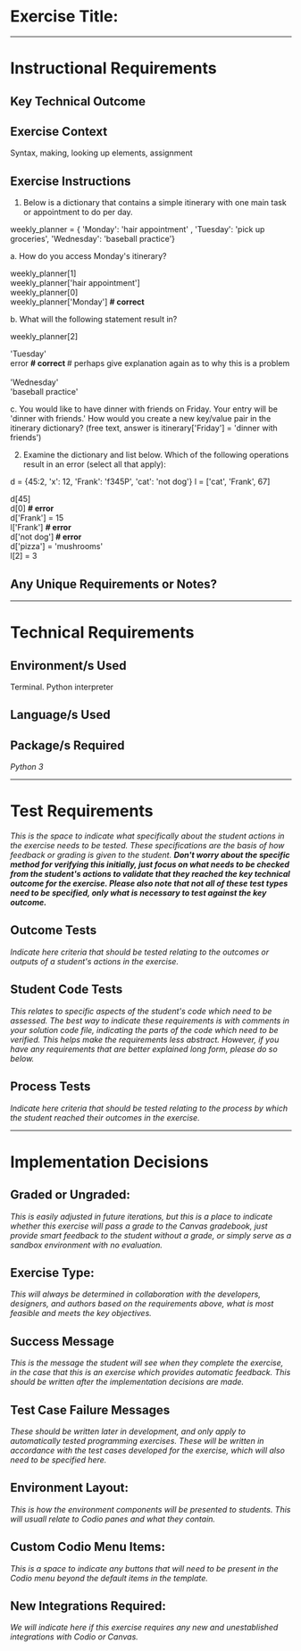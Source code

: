 # Exercise Title:
---
# Instructional Requirements
## Key Technical Outcome

## Exercise Context
Syntax, making, looking up elements, assignment

## Exercise Instructions

1. Below is a dictionary that contains a simple itinerary with one main task or appointment to do per day.

weekly_planner = { 'Monday': 'hair appointment'  , 'Tuesday': 'pick up groceries', 'Wednesday': 'baseball practice'}

a. How do you access Monday's itinerary?

weekly_planner[1] <br>
weekly_planner['hair appointment'] <br>
weekly_planner[0] <br>
weekly_planner['Monday'] <b># correct </b>

b. What will the following statement result in?

weekly_planner[2] 

'Tuesday' <br>
error <b># correct </b> # perhaps give explanation again as to why this is a problem<br>  
'Wednesday' <br>
'baseball practice' <br>

c. You would like to have dinner with friends on Friday. Your entry will be 'dinner with friends.' How would you create a new key/value pair in the itinerary dictionary? (free text, answer is itinerary['Friday'] = 'dinner with friends')

2. Examine the dictionary and list below. Which of the following operations result in an error (select all that apply):

d = {45:2, 'x': 12, 'Frank': 'f345P', 'cat': 'not dog'}
l = ['cat', 'Frank', 67]

d[45] <br>
d[0] <b> # error </b><br>
d['Frank'] = 15 <br>
l['Frank'] <b> # error </b><br>
d['not dog']<b> # error </b><br>
d['pizza'] = 'mushrooms' <br>
l[2] = 3 <br>



## Any Unique Requirements or Notes?

---
# Technical Requirements
<em><strong></strong></em>

## Environment/s Used
Terminal. Python interpreter

## Language/s Used
<em></em>

## Package/s Required
<em>Python 3</em>

---
# Test Requirements
<em>This is the space to indicate what specifically about the student actions in the exercise needs to be tested. These specifications are the basis of how feedback or grading is given to the student. <strong>Don't worry about the specific method for verifying this initially, just focus on what needs to be checked from the student's actions to validate that they reached the key technical outcome for the exercise. Please also note that not all of these test types need to be specified, only what is necessary to test against the key outcome.</strong></em>

## Outcome Tests
<em>Indicate here criteria that should be tested relating to the outcomes or outputs of a student's actions in the exercise.</em>

## Student Code Tests
<em>This relates to specific aspects of the student's code which need to be assessed. The best way to indicate these requirements is with comments in your solution code file, indicating the parts of the code which need to be verified. This helps make the requirements less abstract. However, if you have any requirements that are better explained long form, please do so below.</em>

## Process Tests
<em>Indicate here criteria that should be tested relating to the process by which the student reached their outcomes in the exercise.</em>

---
#  Implementation Decisions

## Graded or Ungraded:
<em>This is easily adjusted in future iterations, but this is a place to indicate whether this exercise will pass a grade to the Canvas gradebook, just provide smart feedback to the student without a grade, or simply serve as a sandbox environment with no evaluation.</em>

## Exercise Type:
<em>This will always be determined in collaboration with the developers, designers, and authors based on the requirements above, what is most feasible and meets the key objectives.</em>

## Success Message
<em>This is the message the student will see when they complete the exercise, in the case that this is an exercise which provides automatic feedback. This should be written after the implementation decisions are made.</em>

## Test Case Failure Messages
<em>These should be written later in development, and only apply to automatically tested programming exercises. These will be written in accordance with the test cases developed for the exercise, which will also need to be specified here.</em>

## Environment Layout:
<em>This is how the environment components will be presented to students. This will usuall relate to Codio panes and what they contain.</em>

## Custom Codio Menu Items:
<em>This is a space to indicate any buttons that will need to be present in the Codio menu beyond the default items in the template.</em>

## New Integrations Required:
<em>We will indicate here if this exercise requires any new and unestablished integrations with Codio or Canvas.</em>
